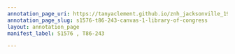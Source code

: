 ```yaml
---
annotation_page_uri: https://tanyaclement.github.io/znh_jacksonville_1939/annotations/s1576-t86-243-canvas-1-library-of-congress.json
annotation_page_slug: s1576-t86-243-canvas-1-library-of-congress
layout: annotation_page
manifest_label: S1576 , T86-243

---
```

